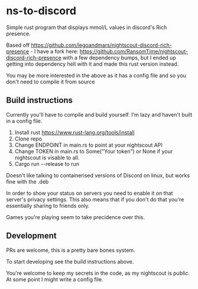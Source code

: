 # ns-to-discord

Simple rust program that displays mmol/L values in discord's Rich presence.

Based off https://github.com/legoandmars/nightscout-discord-rich-presence - I have a fork here: https://github.com/RansomTime/nightscout-discord-rich-presence with a few dependency bumps, but I ended up getting into dependency hell with it and made this rust version instead.

You may be more interested in the above as it has a config file and so you don't need to compile it from source

## Build instructions

Currently you'll have to compile and build yourself. I'm lazy and haven't built in a config file.

1. Install rust https://www.rust-lang.org/tools/install
2. Clone repo 
3. Change ENDPOINT in main.rs to point at your nightscout API
4. Change TOKEN in main.rs to Some("Your token") or None if your nightscout is visable to all.
5. Cargo run --release to run

Doesn't like talking to containerised versions of Discord on linux, but works fine with the .deb

In order to show your status on servers you need to enable it on that server's privacy settings. This also means that if you don't do that you're essentially sharing to friends only.

Games you're playing seem to take precidence over this.

## Development

PRs are welcome, this is a pretty bare bones system.

To start developing see the build instructions above.

You're welcome to keep my secrets in the code, as my nightscout is public. At some point I might write a config file.